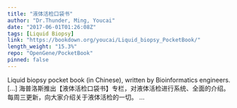 ```yaml
---
title: "液体活检口袋书"
author: "Dr.Thunder, Ming, Youcai"
date: "2017-06-01T01:26:08Z"
tags: [Liquid Biopsy]
link: "https://bookdown.org/youcai/Liquid_biopsy_PocketBook/"
length_weight: "15.3%"
repo: "OpenGene/PocketBook"
pinned: false
---
```


Liquid biopsy pocket book (in Chinese), written by Bioinformatics engineers. [...] 海普洛斯推出【液体活检口袋书】专栏，对液体活检进行系统、全面的介绍。每周三更新，向大家介绍关于液体活检的一切。 ...
